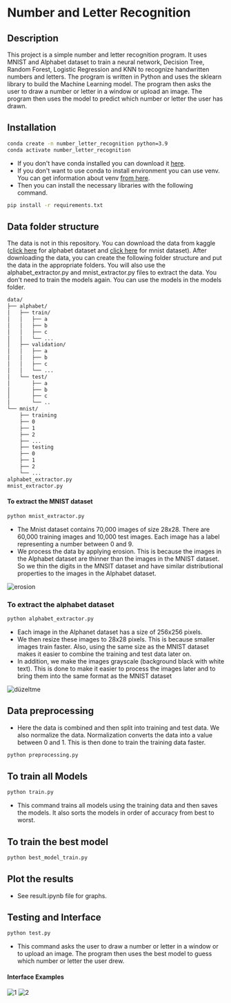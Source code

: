 # Number and Letter Recognition

## Description

This project is a simple number and letter recognition program. It uses MNIST and Alphabet dataset to train a neural network, Decision Tree, Random Forest, Logistic Regression and KNN to recognize handwritten numbers and letters. The program is written in Python and uses the sklearn library to build the Machine Learning model. The program then asks the user to draw a number or letter in a window or upload an image. The program then uses the model to predict which number or letter the user has drawn.

## Installation

```bash
conda create -n number_letter_recognition python=3.9
conda activate number_letter_recognition
```

- If you don't have conda installed you can download it [here](https://docs.conda.io/projects/conda/en/latest/user-guide/install/windows.html).
- If you don't want to use conda to install environment you can use venv. You can get information about venv [from here](https://docs.python.org/3/library/venv.html).
- Then you can install the necessary libraries with the following command.

```bash
pip install -r requirements.txt
```

## Data folder structure

The data is not in this repository. You can download the data from kaggle ([click here](https://www.kaggle.com/datasets/lopalp/alphanum/data) for alphabet dataset and [click here](https://www.kaggle.com/datasets/hojjatk/mnist-dataset) for mnist dataset). After downloading the data, you can create the following folder structure and put the data in the appropriate folders. You will also use the alphabet_extractor.py and mnist_extractor.py files to extract the data. You don't need to train the models again. You can use the models in the models folder.

```bash
data/
├── alphabet/
│   ├── train/
│   │   ├── a
│   │   ├── b
│   │   ├── c
│   │   └── ...
│   ├── validation/
│   │   ├── a
│   │   ├── b
│   │   ├── c
│   │   └── ...
│   └── test/
│       ├── a
│       ├── b
│       ├── c
│       └── ..
└── mnist/
    ├── training
    ├── 0
    ├── 1
    ├── 2
    ├── ...
    ├── testing
    ├── 0
    ├── 1
    ├── 2
    └── ...
alphabet_extractor.py
mnist_extractor.py
```

#### To extract the MNIST dataset

```bash
python mnist_extractor.py
```

- The Mnist dataset contains 70,000 images of size 28x28. There are 60,000 training images and 10,000 test images. Each image has a label representing a number between 0 and 9.
- We process the data by applying erosion. This is because the images in the Alphabet dataset are thinner than the images in the MNIST dataset. So we thin the digits in the MNSIT dataset and have similar distributional properties to the images in the Alphabet dataset.

![erosion](docs/erozyon.png)

### To extract the alphabet dataset

```bash
python alphabet_extractor.py
```

- Each image in the Alphanet dataset has a size of 256x256 pixels.
- We then resize these images to 28x28 pixels. This is because smaller images train faster. Also, using the same size as the MNIST dataset makes it easier to combine the training and test data later on.
- In addition, we make the images grayscale (background black with white text). This is done to make it easier to process the images later and to bring them into the same format as the MNIST dataset

![düzeltme](docs/düzenleme.png)

## Data preprocessing

- Here the data is combined and then split into training and test data. We also normalize the data. Normalization converts the data into a value between 0 and 1. This is then done to train the training data faster.

```bash
python preprocessing.py
```

## To train all Models

```bash
python train.py
```

- This command trains all models using the training data and then saves the models. It also sorts the models in order of accuracy from best to worst.

## To train the best model

```bash
python best_model_train.py
```

## Plot the results

- See result.ipynb file for graphs.

## Testing and Interface

```bash
python test.py
```

- This command asks the user to draw a number or letter in a window or to upload an image. The program then uses the best model to guess which number or letter the user drew.

#### Interface Examples

![1](docs/ui_image.png)
![2](docs/ui_image_2.png)